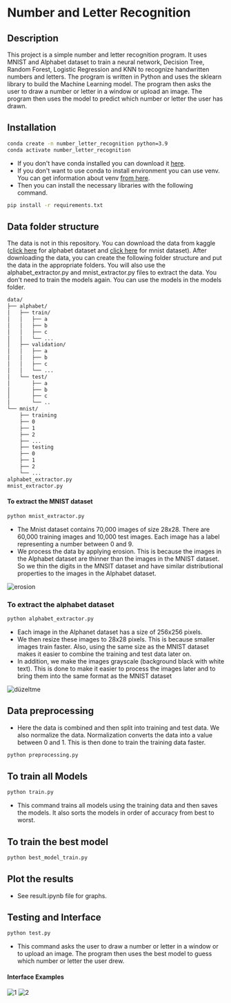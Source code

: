 # Number and Letter Recognition

## Description

This project is a simple number and letter recognition program. It uses MNIST and Alphabet dataset to train a neural network, Decision Tree, Random Forest, Logistic Regression and KNN to recognize handwritten numbers and letters. The program is written in Python and uses the sklearn library to build the Machine Learning model. The program then asks the user to draw a number or letter in a window or upload an image. The program then uses the model to predict which number or letter the user has drawn.

## Installation

```bash
conda create -n number_letter_recognition python=3.9
conda activate number_letter_recognition
```

- If you don't have conda installed you can download it [here](https://docs.conda.io/projects/conda/en/latest/user-guide/install/windows.html).
- If you don't want to use conda to install environment you can use venv. You can get information about venv [from here](https://docs.python.org/3/library/venv.html).
- Then you can install the necessary libraries with the following command.

```bash
pip install -r requirements.txt
```

## Data folder structure

The data is not in this repository. You can download the data from kaggle ([click here](https://www.kaggle.com/datasets/lopalp/alphanum/data) for alphabet dataset and [click here](https://www.kaggle.com/datasets/hojjatk/mnist-dataset) for mnist dataset). After downloading the data, you can create the following folder structure and put the data in the appropriate folders. You will also use the alphabet_extractor.py and mnist_extractor.py files to extract the data. You don't need to train the models again. You can use the models in the models folder.

```bash
data/
├── alphabet/
│   ├── train/
│   │   ├── a
│   │   ├── b
│   │   ├── c
│   │   └── ...
│   ├── validation/
│   │   ├── a
│   │   ├── b
│   │   ├── c
│   │   └── ...
│   └── test/
│       ├── a
│       ├── b
│       ├── c
│       └── ..
└── mnist/
    ├── training
    ├── 0
    ├── 1
    ├── 2
    ├── ...
    ├── testing
    ├── 0
    ├── 1
    ├── 2
    └── ...
alphabet_extractor.py
mnist_extractor.py
```

#### To extract the MNIST dataset

```bash
python mnist_extractor.py
```

- The Mnist dataset contains 70,000 images of size 28x28. There are 60,000 training images and 10,000 test images. Each image has a label representing a number between 0 and 9.
- We process the data by applying erosion. This is because the images in the Alphabet dataset are thinner than the images in the MNIST dataset. So we thin the digits in the MNSIT dataset and have similar distributional properties to the images in the Alphabet dataset.

![erosion](docs/erozyon.png)

### To extract the alphabet dataset

```bash
python alphabet_extractor.py
```

- Each image in the Alphanet dataset has a size of 256x256 pixels.
- We then resize these images to 28x28 pixels. This is because smaller images train faster. Also, using the same size as the MNIST dataset makes it easier to combine the training and test data later on.
- In addition, we make the images grayscale (background black with white text). This is done to make it easier to process the images later and to bring them into the same format as the MNIST dataset

![düzeltme](docs/düzenleme.png)

## Data preprocessing

- Here the data is combined and then split into training and test data. We also normalize the data. Normalization converts the data into a value between 0 and 1. This is then done to train the training data faster.

```bash
python preprocessing.py
```

## To train all Models

```bash
python train.py
```

- This command trains all models using the training data and then saves the models. It also sorts the models in order of accuracy from best to worst.

## To train the best model

```bash
python best_model_train.py
```

## Plot the results

- See result.ipynb file for graphs.

## Testing and Interface

```bash
python test.py
```

- This command asks the user to draw a number or letter in a window or to upload an image. The program then uses the best model to guess which number or letter the user drew.

#### Interface Examples

![1](docs/ui_image.png)
![2](docs/ui_image_2.png)